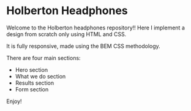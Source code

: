 # Holberton Headphones

Welcome to the Holberton headphones repository!! Here I implement a design from scratch only using HTML and CSS.

It is fully responsive, made using the BEM CSS methodology.

There are four main sections:

- Hero section
- What we do section
- Results section
- Form section

Enjoy!
